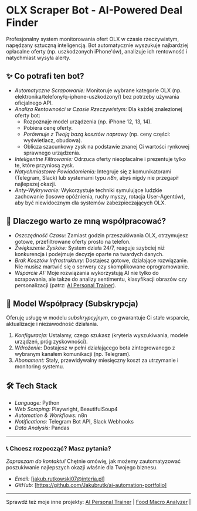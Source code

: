 # OLX Scraper Bot - AI-Powered Deal Finder

Profesjonalny system monitorowania ofert OLX w czasie rzeczywistym, napędzany sztuczną inteligencją. Bot automatycznie wyszukuje najbardziej opłacalne oferty (np. uszkodzonych iPhone'ów), analizuje ich rentowność i natychmiast wysyła alerty.

## ✨ Co potrafi ten bot?

*   *Automatyczne Scrapowanie:* Monitoruje wybrane kategorie OLX (np. elektronika/telefony/q-iphone-uszkodzony/) bez potrzeby używania oficjalnego API.
*   *Analiza Rentowności w Czasie Rzeczywistym:* Dla każdej znalezionej oferty bot:
    *   Rozpoznaje model urządzenia (np. iPhone 12, 13, 14).
    *   Pobiera cenę oferty.
    *   *Porównuje z Twoją bazą kosztów naprawy* (np. ceny części: wyświetlacz, obudowa).
    *   Oblicza szacunkowy zysk na podstawie znanej Ci wartości rynkowej sprawnego urządzenia.
*   *Inteligentne Filtrowanie:* Odrzuca oferty nieopłacalne i prezentuje tylko te, które przyniosą zysk.
*   *Natychmiastowe Powiadomienia:* Integruje się z komunikatorami (Telegram, Slack) lub systemami typu *n8n*, abyś nigdy nie przegapił najlepszej okazji.
*   *Anty-Wykrywanie:* Wykorzystuje techniki symulujące ludzkie zachowanie (losowe opóźnienia, ruchy myszy, rotacja User-Agentów), aby być niewidocznym dla systemów zabezpieczających OLX.

## 🚀 Dlaczego warto ze mną współpracować?

*   *Oszczędność Czasu:* Zamiast godzin przeszukiwania OLX, otrzymujesz gotowe, przefiltrowane oferty prosto na telefon.
*   *Zwiększenie Zysków:* System działa 24/7, reaguje szybciej niż konkurencja i podejmuje decyzje oparte na twardych danych.
*   *Brak Kosztów Infrastruktury:* Dostajesz gotowe, działające rozwiązanie. Nie musisz martwić się o serwery czy skomplikowane oprogramowanie.
*   *Wsparcie AI:* Moje rozwiązania wykorzystują AI nie tylko do scrapowania, ale także do analizy sentimentu, klasyfikacji obrazów czy personalizacji (patrz: [AI Personal Trainer](link_do_twojego_repo_z_trenerem)).

## 💼 Model Współpracy (Subskrypcja)

Oferuję usługę w modelu *subskrypcyjnym*, co gwarantuje Ci stałe wsparcie, aktualizacje i niezawodność działania.

1.  *Konfiguracja:* Ustalamy, czego szukasz (kryteria wyszukiwania, modele urządzeń, próg zyskowności).
2.  *Wdrożenie:* Dostajesz w pełni działającego bota zintegrowanego z wybranym kanałem komunikacji (np. Telegram).
3.  *Abonament:* Stały, przewidywalny miesięczny koszt za utrzymanie i monitoring systemu.

## 🛠️ Tech Stack

*   *Language:* Python
*   *Web Scraping:* Playwright, BeautifulSoup4
*   *Automation & Workflows:* n8n
*   *Notifications:* Telegram Bot API, Slack Webhooks
*   *Data Analysis:* Pandas

---

### 📞 Chcesz rozpocząć? Masz pytania?

*Zapraszam do kontaktu!*
Chętnie omówię, jak możemy zautomatyzować poszukiwanie najlepszych okazji właśnie dla Twojego biznesu.

*   *Email:* [jakub.rutkowski07@interia.pl]
*   *GitHub:* [https://github.com/Jakubrutk/ai-automation-portfolio]

---

Sprawdź też moje inne projekty: [AI Personal Trainer](https://github.com/Jakubrutk/ai-automation-portfolio/tree/main/Trener-Personalny-AI) | [Food Macro Analyzer](link_do_repo_jedzenia) | 
